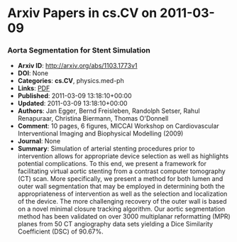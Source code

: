 # Arxiv Papers in cs.CV on 2011-03-09
### Aorta Segmentation for Stent Simulation
- **Arxiv ID**: http://arxiv.org/abs/1103.1773v1
- **DOI**: None
- **Categories**: **cs.CV**, physics.med-ph
- **Links**: [PDF](http://arxiv.org/pdf/1103.1773v1)
- **Published**: 2011-03-09 13:18:10+00:00
- **Updated**: 2011-03-09 13:18:10+00:00
- **Authors**: Jan Egger, Bernd Freisleben, Randolph Setser, Rahul Renapuraar, Christina Biermann, Thomas O'Donnell
- **Comment**: 10 pages, 6 figures, MICCAI Workshop on Cardiovascular Interventional
  Imaging and Biophysical Modelling (2009)
- **Journal**: None
- **Summary**: Simulation of arterial stenting procedures prior to intervention allows for appropriate device selection as well as highlights potential complications. To this end, we present a framework for facilitating virtual aortic stenting from a contrast computer tomography (CT) scan. More specifically, we present a method for both lumen and outer wall segmentation that may be employed in determining both the appropriateness of intervention as well as the selection and localization of the device. The more challenging recovery of the outer wall is based on a novel minimal closure tracking algorithm. Our aortic segmentation method has been validated on over 3000 multiplanar reformatting (MPR) planes from 50 CT angiography data sets yielding a Dice Similarity Coefficient (DSC) of 90.67%.



